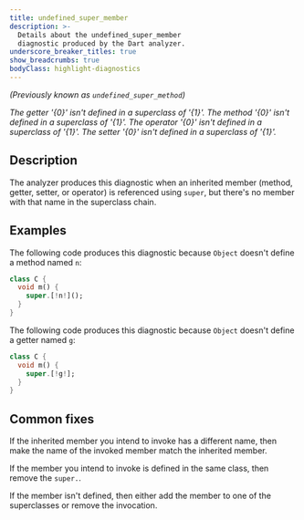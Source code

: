 ```yaml
---
title: undefined_super_member
description: >-
  Details about the undefined_super_member
  diagnostic produced by the Dart analyzer.
underscore_breaker_titles: true
show_breadcrumbs: true
bodyClass: highlight-diagnostics
---
```


_(Previously known as `undefined_super_method`)_

_The getter '{0}' isn't defined in a superclass of '{1}'._
_The method '{0}' isn't defined in a superclass of '{1}'._
_The operator '{0}' isn't defined in a superclass of '{1}'._
_The setter '{0}' isn't defined in a superclass of '{1}'._

## Description

The analyzer produces this diagnostic when an inherited member (method,
getter, setter, or operator) is referenced using `super`, but there's no
member with that name in the superclass chain.

## Examples

The following code produces this diagnostic because `Object` doesn't define
a method named `n`:

```dart
class C {
  void m() {
    super.[!n!]();
  }
}
```

The following code produces this diagnostic because `Object` doesn't define
a getter named `g`:

```dart
class C {
  void m() {
    super.[!g!];
  }
}
```

## Common fixes

If the inherited member you intend to invoke has a different name, then
make the name of the invoked member match the inherited member.

If the member you intend to invoke is defined in the same class, then
remove the `super.`.

If the member isn't defined, then either add the member to one of the
superclasses or remove the invocation.

